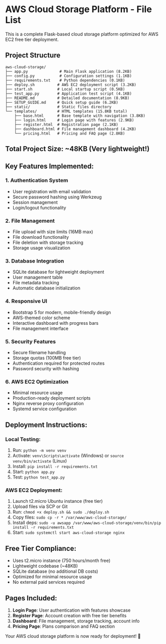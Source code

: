# AWS Cloud Storage Platform - File List

This is a complete Flask-based cloud storage platform optimized for AWS EC2 free tier deployment.

## Project Structure

```
aws-cloud-storage/
├── app.py              # Main Flask application (8.2KB)
├── config.py           # Configuration settings (1.1KB)
├── requirements.txt    # Python dependencies (0.1KB)
├── deploy.sh          # AWS EC2 deployment script (3.2KB)
├── start.sh           # Local startup script (0.5KB)
├── test_app.py        # Application test script (4.1KB)
├── README.md          # Detailed documentation (8.9KB)
├── SETUP_GUIDE.md     # Quick setup guide (6.2KB)
├── static/            # Static files directory
└── templates/         # HTML templates (15.8KB total)
    ├── base.html      # Base template with navigation (3.8KB)
    ├── login.html     # Login page with features (2.9KB)
    ├── register.html  # Registration page (2.1KB)
    ├── dashboard.html # File management dashboard (4.2KB)
    └── pricing.html   # Pricing and FAQ page (2.8KB)
```

## Total Project Size: ~48KB (Very lightweight!)

## Key Features Implemented:

### 1. Authentication System
- User registration with email validation
- Secure password hashing using Werkzeug
- Session management
- Login/logout functionality

### 2. File Management
- File upload with size limits (16MB max)
- File download functionality
- File deletion with storage tracking
- Storage usage visualization

### 3. Database Integration
- SQLite database for lightweight deployment
- User management table
- File metadata tracking
- Automatic database initialization

### 4. Responsive UI
- Bootstrap 5 for modern, mobile-friendly design
- AWS-themed color scheme
- Interactive dashboard with progress bars
- File management interface

### 5. Security Features
- Secure filename handling
- Storage quotas (100MB free tier)
- Authentication required for protected routes
- Password security with hashing

### 6. AWS EC2 Optimization
- Minimal resource usage
- Production-ready deployment scripts
- Nginx reverse proxy configuration
- Systemd service configuration

## Deployment Instructions:

### Local Testing:
1. Run: `python -m venv venv`
2. Activate: `venv\Scripts\activate` (Windows) or `source venv/bin/activate` (Linux)
3. Install: `pip install -r requirements.txt`
4. Start: `python app.py`
5. Test: `python test_app.py`

### AWS EC2 Deployment:
1. Launch t2.micro Ubuntu instance (free tier)
2. Upload files via SCP or Git
3. Run: `chmod +x deploy.sh && sudo ./deploy.sh`
4. Copy files: `sudo cp -r * /var/www/aws-cloud-storage/`
5. Install deps: `sudo -u awsapp /var/www/aws-cloud-storage/venv/bin/pip install -r requirements.txt`
6. Start: `sudo systemctl start aws-cloud-storage nginx`

## Free Tier Compliance:
- Uses t2.micro instance (750 hours/month free)
- Lightweight codebase (~48KB)
- SQLite database (no additional DB costs)
- Optimized for minimal resource usage
- No external paid services required

## Pages Included:
1. **Login Page**: User authentication with features showcase
2. **Register Page**: Account creation with free tier benefits
3. **Dashboard**: File management, storage tracking, account info
4. **Pricing Page**: Plans comparison and FAQ section

Your AWS cloud storage platform is now ready for deployment! 🚀
